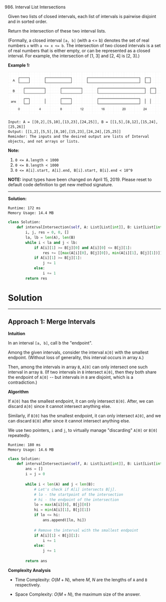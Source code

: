986. Interval List Intersections

Given two lists of closed intervals, each list of intervals is pairwise disjoint and in sorted order.

Return the intersection of these two interval lists.

(Formally, a closed interval `[a, b]` (with a <= b) denotes the set of real numbers `x` with `a <= x <= b`.  The intersection of two closed intervals is a set of real numbers that is either empty, or can be represented as a closed interval.  For example, the intersection of [1, 3] and [2, 4] is [2, 3].)

**Example 1:**

![interval](img/986_interval1.png)
```
Input: A = [[0,2],[5,10],[13,23],[24,25]], B = [[1,5],[8,12],[15,24],[25,26]]
Output: [[1,2],[5,5],[8,10],[15,23],[24,24],[25,25]]
Reminder: The inputs and the desired output are lists of Interval objects, and not arrays or lists.
```

**Note:**

1. `0 <= A.length < 1000`
1. `0 <= B.length < 1000`
1. `0 <= A[i].start, A[i].end, B[i].start, B[i].end < 10^9`

**NOTE:** input types have been changed on April 15, 2019. Please reset to default code definition to get new method signature.

---
**Solution:**
```
Runtime: 172 ms
Memory Usage: 14.4 MB
```
```python
class Solution:
    def intervalIntersection(self, A: List[List[int]], B: List[List[int]]) -> List[List[int]]:
        i, j, res = 0, 0, []
        la, lb = len(A), len(B)
        while i < la and j < lb:
            if A[i][1] >= B[j][0] and A[i][0] <= B[j][1]:
                res += [[max(A[i][0], B[j][0]), min(A[i][1], B[j][1])]]
            if A[i][1] >= B[j][1]:
                j += 1
            else:
                i += 1
        return res
```

# Solution
---
## Approach 1: Merge Intervals
**Intuition**

In an interval `[a, b]`, call b the "endpoint".

Among the given intervals, consider the interval `A[0]` with the smallest endpoint. (Without loss of generality, this interval occurs in array `A`.)

Then, among the intervals in array `B`, `A[0]` can only intersect one such interval in array `B`. (If two intervals in `B` intersect `A[0]`, then they both share the endpoint of `A[0]` -- but intervals in `B` are disjoint, which is a contradiction.)

**Algorithm**

If `A[0]` has the smallest endpoint, it can only intersect `B[0]`. After, we can discard `A[0]` since it cannot intersect anything else.

Similarly, if `B[0]` has the smallest endpoint, it can only intersect `A[0]`, and we can discard `B[0]` after since it cannot intersect anything else.

We use two pointers, `i` and `j`, to virtually manage "discarding" `A[0]` or `B[0]` repeatedly.

```
Runtime: 180 ms
Memory Usage: 14.6 MB
```
```python
class Solution:
    def intervalIntersection(self, A: List[List[int]], B: List[List[int]]) -> List[List[int]]:
        ans = []
        i = j = 0

        while i < len(A) and j < len(B):
            # Let's check if A[i] intersects B[j].
            # lo - the startpoint of the intersection
            # hi - the endpoint of the intersection
            lo = max(A[i][0], B[j][0])
            hi = min(A[i][1], B[j][1])
            if lo <= hi:
                ans.append([lo, hi])

            # Remove the interval with the smallest endpoint
            if A[i][1] < B[j][1]:
                i += 1
            else:
                j += 1

        return ans
```

**Complexity Analysis**

* Time Complexity: $O(M+N)$, where $M$, $N$ are the lengths of `A` and `B` respectively.

* Space Complexity: $O(M+N)$, the maximum size of the answer.